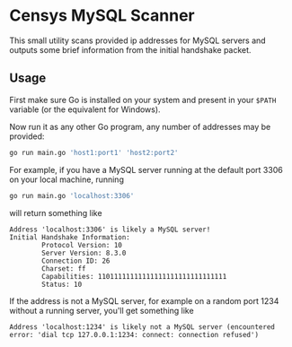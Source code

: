 # Censys MySQL Scanner

This small utility scans provided ip addresses for MySQL servers and outputs
some brief information from the initial handshake packet.

## Usage

First make sure Go is installed on your system and present in your `$PATH`
variable (or the equivalent for Windows).

Now run it as any other Go program, any number of addresses may be provided:

```sh
go run main.go 'host1:port1' 'host2:port2'
```

For example, if you have a MySQL server running at the default port 3306 on your
local machine, running

```sh
go run main.go 'localhost:3306'
```

will return something like

```text
Address 'localhost:3306' is likely a MySQL server!
Initial Handshake Information:
        Protocol Version: 10
        Server Version: 8.3.0
        Connection ID: 26
        Charset: ff
        Capabilities: 11011111111111111111111111111111
        Status: 10
```

If the address is not a MySQL server, for example on a random port 1234 without
a running server, you'll get something like

```text
Address 'localhost:1234' is likely not a MySQL server (encountered error: 'dial tcp 127.0.0.1:1234: connect: connection refused')
```
